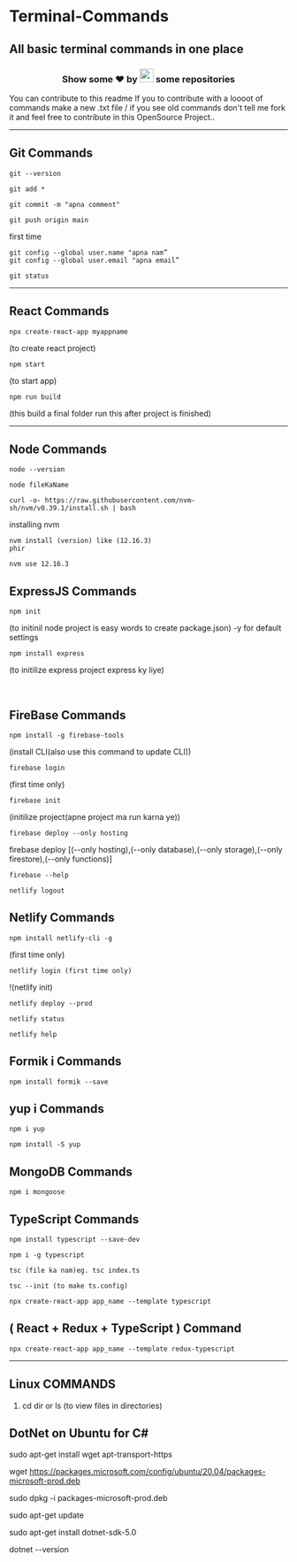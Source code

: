 # Terminal-Commands
## All basic terminal commands in one place
<h3 align="center">Show some ❤ by <img src="https://imgur.com/o7ncZFp.jpg" height=25px width=25px> some repositories</h3>

You can contribute to this readme
If you to contribute with a loooot of commands make a new .txt file / if you see old commands don't tell me fork it and feel free to contribute in this OpenSource Project..

<hr>

## Git Commands
```
git --version
```
```
git add *

git commit -m "apna comment"

git push origin main 
```

first time

	git config --global user.name "apna nam”
	git config --global user.email "apna email”
```
git status
```

<hr>

## React Commands
~~~
npx create-react-app myappname
~~~
(to create react project)
~~~
npm start
~~~
(to start app)

	npm run build
(this build a final folder run this after project is finished)


<hr>

## Node Commands
```
node --version
```
```
node fileKaName
```

```
curl -o- https://raw.githubusercontent.com/nvm-sh/nvm/v0.39.1/install.sh | bash
```
installing nvm
```
nvm install (version) like (12.16.3)
phir
```
```
nvm use 12.16.3
```

## ExpressJS Commands
```
npm init
```
(to initinil node project is easy words to create package.json)  -y for default settings

	npm install express

(to initilize express project express ky liye)

<br>

## FireBase Commands
```
npm install -g firebase-tools
```
(install CLI(also use this command to update CLI))

	firebase login

(first time only)

	firebase init

(initilize project(apne project ma run karna ye))

	firebase deploy --only hosting

firebase deploy   [(--only hosting),(--only database),(--only storage),(--only firestore),(--only functions)]

```
firebase --help
```
```
netlify logout
```
## Netlify Commands
```
npm install netlify-cli -g 
```
(first time only)
```
netlify login (first time only)
```
!(netlify init)
```
netlify deploy --prod
```

    netlify status
```
netlify help
```
## Formik i Commands
```
npm install formik --save
```
## yup i Commands
```
npm i yup
```
```
npm install -S yup
```


## MongoDB Commands
```
npm i mongoose
```


## TypeScript Commands 
```
npm install typescript --save-dev
```
```
npm i -g typescript
```
```
tsc (file ka nam)eg. tsc index.ts
```
```
tsc --init (to make ts.config)
```
```
npx create-react-app app_name --template typescript 
```

## ( React + Redux + TypeScript ) Command
```
npx create-react-app app_name --template redux-typescript 
```

<hr>

## Linux COMMANDS 

1. cd
dir or ls (to view files in directories)



## DotNet on Ubuntu for C#

sudo apt-get install wget apt-transport-https

wget https://packages.microsoft.com/config/ubuntu/20.04/packages-microsoft-prod.deb

sudo dpkg -i packages-microsoft-prod.deb 

sudo apt-get update

sudo apt-get install dotnet-sdk-5.0 

dotnet --version



